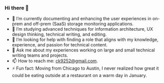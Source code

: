 ### Hi there 👋

- 🔭 I’m currently documenting and enhancing the user experiences in on-prem and off-prem (SaaS) storage monitoring applications.
- 🌱 I’m studying advanced techniques for information architecture, UX design thinking, technical writing, and editing.
- 🤔 I’m looking for help with finding a role that aligns with my knowledge, experience, and passion for technical content.
- 💬 Ask me about my experiences working on large and small technical writing teams and projects.
- 📫 How to reach me: ck9252@gmail.com.
- ⚡ Fun fact: Moving from Chicago to Austin, I never realized how great it could be eating outside at a restaurant on a warm day in January.
